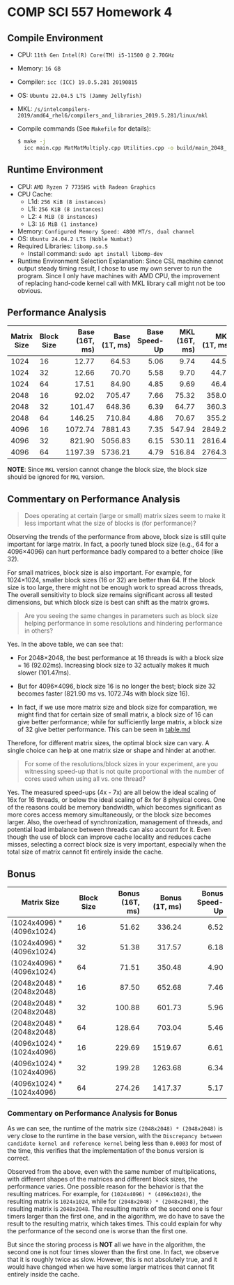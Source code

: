# COMP SCI 557 Homework 4

## Compile Environment

- CPU: `11th Gen Intel(R) Core(TM) i5-11500 @ 2.70GHz`
- Memory: `16 GB`
- Compiler: `icc (ICC) 19.0.5.281 20190815`
- OS: `Ubuntu 22.04.5 LTS (Jammy Jellyfish)`
- MKL: `/s/intelcompilers-2019/amd64_rhel6/compilers_and_libraries_2019.5.281/linux/mkl`
- Compile commands (See `Makefile` for details):

  ```bash
  $ make -j
    icc main.cpp MatMatMultiply.cpp Utilities.cpp -o build/main_2048_32 -Wall -O2 -qopenmp -DMATRIX_SIZE=2048 -DBLOCK_SIZE=32 -Wl,--start-group /s/intelcompilers-2019/amd64_rhel6/compilers_and_libraries_2019.5.281/linux/mkl/lib/intel64/libmkl_intel_lp64.a /s/intelcompilers-2019/amd64_rhel6/compilers_and_libraries_2019.5.281/linux/mkl/lib/intel64/libmkl_core.a /s/intelcompilers-2019/amd64_rhel6/compilers_and_libraries_2019.5.281/linux/mkl/lib/intel64/libmkl_intel_thread.a -Wl,--end-group -liomp5 -lpthread -lm -ldl
  ```

## Runtime Environment

- CPU: `AMD Ryzen 7 7735HS with Radeon Graphics`
- CPU Cache:
  - L1d: `256 KiB (8 instances)`
  - L1i: `256 KiB (8 instances)`
  - L2: `4 MiB (8 instances)`
  - L3: `16 MiB (1 instance)`
- Memory: `Configured Memory Speed: 4800 MT/s, dual channel`
- OS: `Ubuntu 24.04.2 LTS (Noble Numbat)`
- Required Libraries: `libomp.so.5`
  - Install command: `sudo apt install libomp-dev`
- Runtime Environment Selection Explanation: Since CSL machine cannot output
  steady timing result, I chose to use my own server to run the program.
  Since I only have machines with AMD CPU, the improvement of replacing hand-code
  kernel call with MKL library call might not be too obvious.

## Performance Analysis

| Matrix Size | Block Size | Base (16T, ms) | Base (1T, ms) | Base Speed-Up | MKL (16T, ms) | MKL (1T, ms) | MKL Speed-Up |
| ----------- | ---------- | -------------: | ------------: | ------------: | ------------: | -----------: | -----------: |
| 1024        | 16         |          12.77 |         64.53 |          5.06 |          9.74 |        44.54 |         4.57 |
| 1024        | 32         |          12.66 |         70.70 |          5.58 |          9.70 |        44.70 |         4.61 |
| 1024        | 64         |          17.51 |         84.90 |          4.85 |          9.69 |        46.49 |         4.80 |
| 2048        | 16         |          92.02 |        705.47 |          7.66 |         75.32 |       358.00 |         4.75 |
| 2048        | 32         |         101.47 |        648.36 |          6.39 |         64.77 |       360.38 |         5.56 |
| 2048        | 64         |         146.25 |        710.84 |          4.86 |         70.67 |       355.28 |         5.03 |
| 4096        | 16         |        1072.74 |       7881.43 |          7.35 |        547.94 |      2849.22 |         5.20 |
| 4096        | 32         |         821.90 |       5056.83 |          6.15 |        530.11 |      2816.41 |         5.31 |
| 4096        | 64         |        1197.39 |       5736.21 |          4.79 |        516.84 |      2764.39 |         5.35 |

**NOTE**: Since `MKL` version cannot change the block size, the block size
should be ignored for `MKL` version.

## Commentary on Performance Analysis

> Does operating at certain (large or small) matrix sizes seem to make it less
> important what the size of blocks is (for performance)?

Observing the trends of the performance from above,
block size is still quite important for large matrix.
In fact, a poorly tuned block size (e.g., 64 for a 4096×4096)
can hurt performance badly compared to a better choice (like 32).

For small matrices, block size is also important.
For example, for 1024×1024, smaller block sizes (16 or 32) are better than 64.
If the block size is too large, there might not be enough work to spread across threads,
The overall sensitivity to block size remains significant across all tested dimensions,
but which block size is best can shift as the matrix grows.

> Are you seeing the same changes in parameters such as block size helping
> performance in some resolutions and hindering performance in others?

Yes. In the above table, we can see that:

- For 2048×2048, the best performance at 16 threads is with a block
  size = 16 (92.02ms). Increasing block size to 32 actually makes
  it much slower (101.47ms).

- But for 4096×4096, block size 16 is no longer the best; block size 32
  becomes faster (821.90 ms vs. 1072.74s with block size 16).

- In fact, if we use more matrix size and block size for comparation, we
  might find that for certain size of small matrix, a block size of 16
  can give better performance; while for sufficiently large matrix, a
  block size of 32 give better performance. This can be seen in
  [table.md](./table.md)

Therefore, for different matrix sizes, the optimal block size can vary. A
single choice can help at one matrix size or shape and hinder at another.

> For some of the resolutions/block sizes in your experiment, are you witnessing
> speed-up that is not quite proportional with the number of cores used when
> using all vs. one thread?

Yes. The measured speed-ups (4x - 7x) are all below the ideal scaling of 16x for 16 threads,
or below the ideal scaling of 8x for 8 physical cores. One of the reasons could be memory
bandwidth, which becomes significant as more cores access memory simultaneously, or the
block size becomes larger. Also, the overhead of synchronization, management of threads,
and potential load imbalance between threads can also account for it.
Even though the use of block can improve cache locality and reduces cache misses,
selecting a correct block size is very important, especially when the total size
of matrix cannot fit entirely inside the cache.

## Bonus

| Matrix Size                | Block Size | Bonus (16T, ms) | Bonus (1T, ms) | Bonus Speed-Up |
| -------------------------- | ---------- | --------------: | -------------: | -------------: |
| (1024x4096) \* (4096x1024) | 16         |           51.62 |         336.24 |           6.52 |
| (1024x4096) \* (4096x1024) | 32         |           51.38 |         317.57 |           6.18 |
| (1024x4096) \* (4096x1024) | 64         |           71.51 |         350.48 |           4.90 |
| (2048x2048) \* (2048x2048) | 16         |           87.50 |         652.68 |           7.46 |
| (2048x2048) \* (2048x2048) | 32         |          100.88 |         601.73 |           5.96 |
| (2048x2048) \* (2048x2048) | 64         |          128.64 |         703.04 |           5.46 |
| (4096x1024) \* (1024x4096) | 16         |          229.69 |        1519.67 |           6.61 |
| (4096x1024) \* (1024x4096) | 32         |          199.28 |        1263.68 |           6.34 |
| (4096x1024) \* (1024x4096) | 64         |          274.26 |        1417.37 |           5.17 |

### Commentary on Performance Analysis for Bonus

As we can see, the runtime of the matrix size `(2048x2048) * (2048x2048)` is
very close to the runtime in the base version, with the `Discrepancy between
candidate kernel and reference kernel` being less than `0.0003` for most
of the time, this verifies that the implementation of the bonus version is correct.

Observed from the above, even with the same number of multiplications, with
different shapes of the matrices and different block sizes, the performance
varies. One possible reason for the behavior is that the resulting matrices.
For example, for `(1024x4096) * (4096x1024)`, the resulting matrix is `1024x1024`,
while for `(2048x2048) * (2048x2048)`, the resulting matrix is `2048x2048`.
The resulting matrix of the second one is four timers larger than the
first one, and in the algorithm, we do have to save the result to the resulting
matrix, which takes times. This could explain for why the performance of
the second one is worse than the first one.

But since the storing process is **NOT** all we have in the algorithm,
the second one is not four times slower than the first one. In fact, we
observe that it is roughly twice as slow. However, this is not absolutely
true, and it would have changed when we have some larger matrices that
cannot fit entirely inside the cache.
